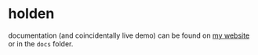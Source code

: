 # holden

documentation (and coincidentally live demo) can be found on [my website](https://holden.cya.cx) or in the `docs` folder.
